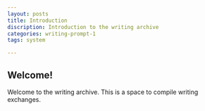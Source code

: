 ```yaml
---
layout: posts
title: Introduction
discription: Introduction to the writing archive
categories: writing-prompt-1
tags: system 

---
```


## Welcome!


Welcome to the writing archive. This is a space to compile writing exchanges.

